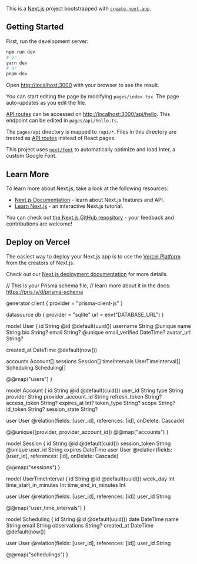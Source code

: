 This is a [Next.js](https://nextjs.org/) project bootstrapped with [`create-next-app`](https://github.com/vercel/next.js/tree/canary/packages/create-next-app).

## Getting Started

First, run the development server:

```bash
npm run dev
# or
yarn dev
# or
pnpm dev
```

Open [http://localhost:3000](http://localhost:3000) with your browser to see the result.

You can start editing the page by modifying `pages/index.tsx`. The page auto-updates as you edit the file.

[API routes](https://nextjs.org/docs/api-routes/introduction) can be accessed on [http://localhost:3000/api/hello](http://localhost:3000/api/hello). This endpoint can be edited in `pages/api/hello.ts`.

The `pages/api` directory is mapped to `/api/*`. Files in this directory are treated as [API routes](https://nextjs.org/docs/api-routes/introduction) instead of React pages.

This project uses [`next/font`](https://nextjs.org/docs/basic-features/font-optimization) to automatically optimize and load Inter, a custom Google Font.

## Learn More

To learn more about Next.js, take a look at the following resources:

- [Next.js Documentation](https://nextjs.org/docs) - learn about Next.js features and API.
- [Learn Next.js](https://nextjs.org/learn) - an interactive Next.js tutorial.

You can check out [the Next.js GitHub repository](https://github.com/vercel/next.js/) - your feedback and contributions are welcome!

## Deploy on Vercel

The easiest way to deploy your Next.js app is to use the [Vercel Platform](https://vercel.com/new?utm_medium=default-template&filter=next.js&utm_source=create-next-app&utm_campaign=create-next-app-readme) from the creators of Next.js.

Check out our [Next.js deployment documentation](https://nextjs.org/docs/deployment) for more details.



// This is your Prisma schema file,
// learn more about it in the docs: https://pris.ly/d/prisma-schema

generator client {
  provider = "prisma-client-js"
}

datasource db {
  provider = "sqlite"
  url      = env("DATABASE_URL")
}

model User {
  id             String    @id @default(uuid())
  username       String    @unique
  name           String
  bio            String?
  email          String?   @unique
  email_verified DateTime?
  avatar_url     String?

  created_at DateTime @default(now())

  accounts      Account[]
  sessions      Session[]
  timeIntervals UserTimeInterval[]
  Scheduling    Scheduling[]

  @@map("users")
}

model Account {
  id                  String  @id @default(cuid())
  user_id             String
  type                String
  provider            String
  provider_account_id String
  refresh_token       String?
  access_token        String?
  expires_at          Int?
  token_type          String?
  scope               String?
  id_token            String?
  session_state       String?

  user User @relation(fields: [user_id], references: [id], onDelete: Cascade)

  @@unique([provider, provider_account_id])
  @@map("accounts")
}

model Session {
  id            String   @id @default(cuid())
  session_token String   @unique
  user_id       String
  expires       DateTime
  user          User     @relation(fields: [user_id], references: [id], onDelete: Cascade)

  @@map("sessions")
}

model UserTimeInterval {
  id                    String @id @default(uuid())
  week_day              Int
  time_start_in_minutes Int
  time_end_in_minutes   Int

  user    User   @relation(fields: [user_id], references: [id])
  user_id String

  @@map("user_time_intervals")
}

model Scheduling {
  id           String   @id @default(uuid())
  date         DateTime
  name         String
  email        String
  observations String?
  created_at   DateTime @default(now())

  user    User   @relation(fields: [user_id], references: [id])
  user_id String

  @@map("schedulings")
}
